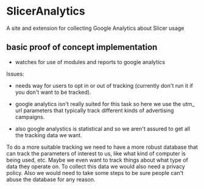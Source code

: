 # SlicerAnalytics
A site and extension for collecting Google Analytics about Slicer usage


## basic proof of concept implementation

- watches for use of modules and reports to google analytics

Issues:

- needs way for users to opt in or out of tracking
(currently don't run it if you don't want to be tracked).

- google analytics isn't really suited for this task so here
we use the utm_ url parameters that typically track different
kinds of advertising campaigns.

- also google analystics is statistical and so we aren't assured
to get all the tracking data we want.

To do a more suitable tracking we need to have a more robust
database that can track the parameters of interest to us, like what
kind of computer is being used, etc.  Maybe we even want to track
things about what type of data they operate on.  To collect this
data we would also need a privacy policy.  Also we would need
to take some steps to be sure people can't abuse the database
for any reason.
